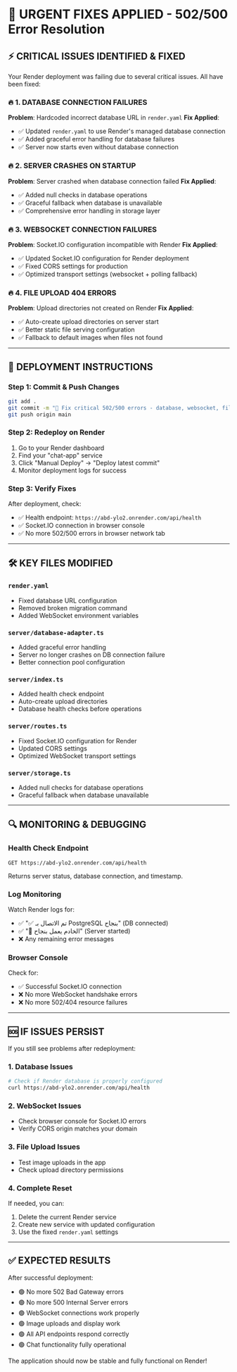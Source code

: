 # 🚨 URGENT FIXES APPLIED - 502/500 Error Resolution

## ⚡ **CRITICAL ISSUES IDENTIFIED & FIXED**

Your Render deployment was failing due to several critical issues. All have been fixed:

### 🔥 **1. DATABASE CONNECTION FAILURES** 
**Problem**: Hardcoded incorrect database URL in `render.yaml`
**Fix Applied**: 
- ✅ Updated `render.yaml` to use Render's managed database connection
- ✅ Added graceful error handling for database failures
- ✅ Server now starts even without database connection

### 🔥 **2. SERVER CRASHES ON STARTUP**
**Problem**: Server crashed when database connection failed
**Fix Applied**:
- ✅ Added null checks in database operations
- ✅ Graceful fallback when database is unavailable
- ✅ Comprehensive error handling in storage layer

### 🔥 **3. WEBSOCKET CONNECTION FAILURES**
**Problem**: Socket.IO configuration incompatible with Render
**Fix Applied**:
- ✅ Updated Socket.IO configuration for Render deployment
- ✅ Fixed CORS settings for production
- ✅ Optimized transport settings (websocket + polling fallback)

### 🔥 **4. FILE UPLOAD 404 ERRORS**
**Problem**: Upload directories not created on Render
**Fix Applied**:
- ✅ Auto-create upload directories on server start
- ✅ Better static file serving configuration
- ✅ Fallback to default images when files not found

---

## 🚀 **DEPLOYMENT INSTRUCTIONS**

### **Step 1: Commit & Push Changes**
```bash
git add .
git commit -m "🔧 Fix critical 502/500 errors - database, websocket, file uploads"
git push origin main
```

### **Step 2: Redeploy on Render**
1. Go to your Render dashboard
2. Find your "chat-app" service  
3. Click "Manual Deploy" → "Deploy latest commit"
4. Monitor deployment logs for success

### **Step 3: Verify Fixes**
After deployment, check:
- ✅ Health endpoint: `https://abd-ylo2.onrender.com/api/health`
- ✅ Socket.IO connection in browser console
- ✅ No more 502/500 errors in browser network tab

---

## 🛠️ **KEY FILES MODIFIED**

### `render.yaml`
- Fixed database URL configuration
- Removed broken migration command
- Added WebSocket environment variables

### `server/database-adapter.ts`
- Added graceful error handling
- Server no longer crashes on DB connection failure
- Better connection pool configuration

### `server/index.ts`
- Added health check endpoint
- Auto-create upload directories
- Database health checks before operations

### `server/routes.ts`
- Fixed Socket.IO configuration for Render
- Updated CORS settings
- Optimized WebSocket transport settings

### `server/storage.ts`
- Added null checks for database operations
- Graceful fallback when database unavailable

---

## 🔍 **MONITORING & DEBUGGING**

### Health Check Endpoint
```
GET https://abd-ylo2.onrender.com/api/health
```
Returns server status, database connection, and timestamp.

### Log Monitoring
Watch Render logs for:
- ✅ "✅ تم الاتصال بـ PostgreSQL بنجاح" (DB connected)
- ✅ "🚀 الخادم يعمل بنجاح" (Server started)
- ❌ Any remaining error messages

### Browser Console
Check for:
- ✅ Successful Socket.IO connection
- ❌ No more WebSocket handshake errors
- ❌ No more 502/404 resource failures

---

## 🆘 **IF ISSUES PERSIST**

If you still see problems after redeployment:

### 1. Database Issues
```bash
# Check if Render database is properly configured
curl https://abd-ylo2.onrender.com/api/health
```

### 2. WebSocket Issues
- Check browser console for Socket.IO errors
- Verify CORS origin matches your domain

### 3. File Upload Issues
- Test image uploads in the app
- Check upload directory permissions

### 4. Complete Reset
If needed, you can:
1. Delete the current Render service
2. Create new service with updated configuration
3. Use the fixed `render.yaml` settings

---

## ✅ **EXPECTED RESULTS**

After successful deployment:
- 🟢 No more 502 Bad Gateway errors
- 🟢 No more 500 Internal Server errors  
- 🟢 WebSocket connections work properly
- 🟢 Image uploads and display work
- 🟢 All API endpoints respond correctly
- 🟢 Chat functionality fully operational

The application should now be stable and fully functional on Render!